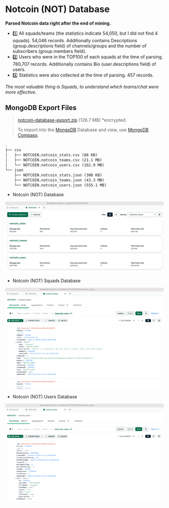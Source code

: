 # Notcoin (NOT) Database
**Parsed Notcoin data right after the end of mining.**

  - 1️⃣ All squads/teams (the statistics indicate 54,050, but I did not find 4 squads). 54,046 records. Additionally contains Descriptions (group.descriptions field) of channels/groups and the number of subscribers (group.members field).
  - 2️⃣ Users who were in the TOP100 of each squads at the time of parsing. 780,707 records. Additionally contains Bio (user.descriptions field) of users.
  - 3️⃣ Statistics were also collected at the time of parsing. 457 records.

*The most valuable thing is Squads, to understand which teams/chat were more effective.*


## MongoDB Export Files
>  [notcoin-database-export.zip](https://t.me/ivannikov_pro/65) (128.7 MB) *encrypted.

> To import into the [MongoDB](https://www.mongodb.com/) Database and view, use [MongoDB Compass](https://www.mongodb.com/products/tools/compass).

```text
.
├── csv
│   ├── NOTCOIN.notcoin_stats.csv (88 KB)
│   ├── NOTCOIN.notcoin_teams.csv (21.1 MB)
│   └── NOTCOIN.notcoin_users.csv (162.9 MB)
└── json
    ├── NOTCOIN.notcoin_stats.json (308 KB)
    ├── NOTCOIN.notcoin_teams.json (43.3 MB)
    └── NOTCOIN.notcoin_users.json (555.1 MB)
```


- Notcoin (NOT) Database

![Notcoin (NOT) Database](/images/notcoin_database.png "Notcoin (NOT) Database")

- Notcoin (NOT) Squads Database

![Notcoin (NOT) Squads Database](/images/notcoin_database_squads.png "Notcoin (NOT) Squads Database")

- Notcoin (NOT) Users Database

![Notcoin (NOT) Users Database](/images/notcoin_database_users.png "Notcoin (NOT) Users Database")
